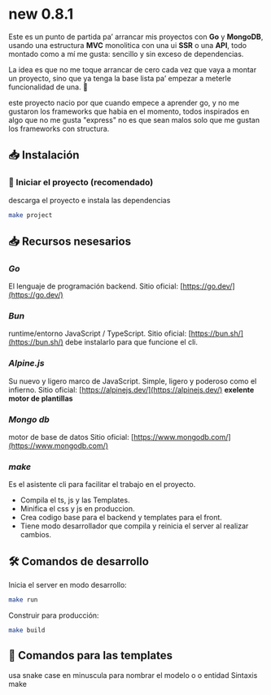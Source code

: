 # new 0.8.1

Este es un punto de partida pa’ arrancar mis proyectos con **Go** y **MongoDB**, usando una estructura **MVC** monolitica con una ui **SSR** o una **API**, todo montado como a mí me gusta: sencillo y sin exceso de dependencias.

La idea es que no me toque arrancar de cero cada vez que vaya a montar un proyecto, sino que ya tenga la base lista pa’ empezar a meterle funcionalidad de una. 🚀

este proyecto nacio por que cuando empece a aprender go, y no me gustaron los frameworks que habia en el momento, todos inspirados en algo que no me gusta "express" no es que sean malos solo que me gustan los frameworks con structura.

## 📥 Instalación

### 🚀 Iniciar el proyecto (recomendado)

descarga el proyecto e instala las dependencias

```bash
make project
```

## 📥 Recursos nesesarios

### ***Go***
El lenguaje de programación backend.
Sitio oficial: [https://go.dev/](https://go.dev/)

### ***Bun***
runtime/entorno JavaScript / TypeScript.
Sitio oficial: [https://bun.sh/](https://bun.sh/)
debe instalarlo para que funcione el cli.

### ***Alpine.js***
Su nuevo y ligero marco de JavaScript.
Simple, ligero y poderoso como el infierno.
Sitio oficial: [https://alpinejs.dev/](https://alpinejs.dev/)
**exelente motor de plantillas**

### ***Mongo db***
motor de base de datos
Sitio oficial: [https://www.mongodb.com/](https://www.mongodb.com/)

### ***make*** 
Es el asistente cli para facilitar el trabajo en el proyecto.
- Compila el ts, js y las Templates.
- Minifica el css y js en produccion.
- Crea codigo base para el backend y templates para el front.
- Tiene modo desarrollador que compila y reinicia el server al realizar cambios.



## 🛠️ Comandos de desarrollo

Inicia el server en modo desarrollo:

```bash
make run
```

Construir para producción:

```bash
make build
```


## 🧩 Comandos para las templates

usa snake case en minuscula para nombrar el modelo o o entidad
Sintaxis make <template> [<dominio>].<nombre>

```bash
make model mi_entidad
make migration mi_entidad
make repository mi_entidad
make resource mi_entidad
make seed mi_entidad

make view mi_entidad
make page mi_entidad
make component mi_entidad
make ts mi_entidad
make js mi_entidad
make css mi_entidad
make wasm mi_entidad

make controller mi_entidad
make middleware mi_entidad
make policy mi_entidad
make route mi_entidad
make service mi_entidad
make validator mi_entidad
```

# 🧩 Comandos para multiples templates

```bash
make model seed migration bill
```
puede combinarlos y crear tantos como nesesite de una sola vez
Sintaxis make <template> <template> <template> [<dominio>].<nombre>


```bash
make model seed migration dashboard.bill
```
o dentro del dominio

# 🧩 Multiples templates segun responsabilidad

```bash
make db mi_entidad
```
model, seed y migration

```bash
make ui mi_entidad
```
model, seed y migration

```bash
make handler mi_entidad
```
controller, middleware, policy, route, service y validator

```bash
make mvc mi_entidad
```
crea todo


Este proyecto fue creado con ❤️ por Don Barrigon
Distribuido bajo la [MIT License](./LICENSE).

This project uses `bun init` in bun v1.2.21. [Bun](https://bun.com) is a fast all-in-one JavaScript runtime.
